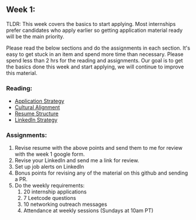 ## Week 1: 

TLDR: This week covers the basics to start applying. Most internships prefer candidates who apply earlier so getting application material ready will be the main priority. 

Please read the below sections and do the assignments in each section. It's easy to get stuck in an item and spend more time than necessary. Please spend less than 2 hrs for the reading and assignments. Our goal is to get the basics done this week and start applying, we will continue to improve this material. 

### Reading:
- [Application Strategy](./content/Week_1/strategy.md)
- [Cultural Alignment](./content/Week_1/cultural_alignment.md)
- [Resume Structure](./content/Week_1/resume.md)
- [LinkedIn Strategy](./content/Week_1/linkedin.md)

### Assignments:
1. Revise resume with the above points and send them to me for review with the week 1 google form.
2. Revise your LinkedIn and send me a link for review.
3. Set up job alerts on LinkedIn
4. Bonus points for revising any of the material on this github and sending a PR.
5. Do the weekly requirements:
   1. 20 internship applications
   2. 7 Leetcode questions
   3. 10 networking outreach messages
   4. Attendance at weekly sessions (Sundays at 10am PT)
